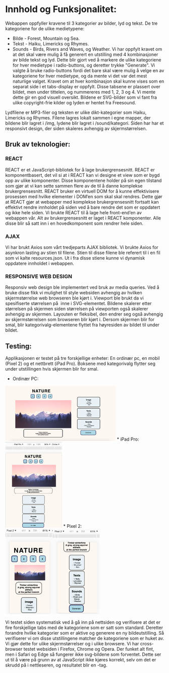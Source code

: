 
# Innhold og Funksjonalitet:

Webappen oppfyller kravene til 3 kategorier av bilder, lyd og tekst. De tre kategoriene for de ulike
medietypene:
* Bilde - Forest, Mountain og Sea.
* Tekst - Haiku, Limericks og Rhymes.
* Sounds - Birds, Rivers and Waves, og Weather.
Vi har oppfylt kravet om at det skal være mulig å få generert en utstilling med 4 kombinasjoner av bilde tekst og lyd. Dette blir gjort ved å markere de ulike kategoriene for hver medietype i radio-buttons, og deretter trykke "Generate". Vi valgte å bruke radio-buttons fordi det bare skal være mulig å velge en av kategoriene for hver medietype, og da mente vi det var det mest naturlige valget. Kravet om at hver kombinasjon skal kunne vises som en separat side i et tabs-display er oppfylt. Disse tabsene er plassert over bildet, men under tittelen, og nummereres med 1, 2, 3 og 4. Vi mente dette gir en god visuell oversikt.
Bildene er SVG-bilder som vi fant fra ulike copyright-frie kilder og lyden er hentet fra Freesound.

Lydfilene er MP3-filer og teksten er ulike dikt-kategorier som Haiku, Limericks og Rhymes.
Filene lagres lokalt sammen i egne mapper, der bildene blir lagret i /img, lydene blir lagret i /sound/kategori. 
Siden har har et responsivt design, der siden skaleres avhengig av skjermstørrelsen.

## Bruk av teknologier:
### REACT
REACT er et JavaScript-bibliotek for å lage brukergrensesnitt. REACT er komponentbasert, det vil si at i REACT kan vi designe et view som er bygd opp av ulike komponenter. Disse komponentene holder på sin egen tilstand som gjør at vi kan sette sammen flere av de til å danne komplekse brukergrensesnitt. REACT bruker en virtuell DOM for å kunne effektivisere prosessen med hvilke elementer i DOM’en som skal skal rendres. Dette gjør at REACT gjør at webapper med komplekse brukergrensesnitt fortsatt kan effektivt rendre innholdet på siden ved å bare rendre det som er oppdatert og ikke hele siden. Vi brukte REACT til å lage hele front-end’en av webappen vår. Alt av brukergrensesnitt er laget i REACT komponenter. Alle disse blir så satt inn i en hovedkomponent som rendrer hele siden.
### AJAX
Vi har brukt Axios som vårt tredjeparts AJAX bibliotek. Vi brukte Axios for asynkron lasting av stien til filene. Stien til disse filene ble referert til i en fil som vi kalte resources.json. Ut i fra disse stiene kunne vi dynamisk oppdatere innholdet i webappen. 
### RESPONSIVE WEB DESIGN
Responsiv web design ble implementert ved bruk av media queries. Ved å bruke disse fikk vi mulighet til style websiden avhengig av hvilken skjermstørrelse web browseren ble kjørt i.
Viewport ble brukt da vi spesifiserte størrelsen på <Image> inne i SVG-elementet. Bildene skalerer etter størrelsen på skjermen siden størrelsen på viewporten også skalerer avhengig av skjermen.
Layouten er fleksibel, den endrer seg også avhengig av skjermstørrelsen som browseren blir kjørt i. Dersom skjermen blir for smal, blir kategorivalg-elementene flyttet fra høyresiden av bildet til under bildet.

## Testing:
Applikasjonen er testet på tre forskjellige enheter: En ordinær pc, en mobil (Pixel 2) og et nettbrett (iPad Pro). Boksene med kategorivalg flytter seg under utstillingen hvis skjermen blir for smal.
* Ordinær PC:
<img src="documentation_img/pc.png" width="350">
* iPad Pro:
<br/>
<img src="documentation_img/ipad_pro.png" width="180">
* Pixel 2: <br/>
<img src="documentation_img/Pixel2_1.png" width="150"><img src="documentation_img/Pixel2_2.png" width="150">

Vi testet siden systematisk ved å gå inn på nettsiden og verifisere at det er fire forskjellige tabs med de kategoriene som er satt som standard. Deretter forandre hvilke kategorier som er aktive og generere en ny bildeutstilling. Så verifiserer vi om disse utstillingene matcher de kategoriene som er huket av. Vi gjør dette for ulike skjermstørrelser og i ulike browsere. Vi har cross-browser testet websiden i Firefox, Chrome og Opera. Der funket alt fint, men i Safari og Edge så fungerer ikke svg-bildene som forventet. Dette ser ut til å være på grunn av at JavaScript ikke kjøres korrekt, selv om det er skrudd på i nettleseren, og resultatet blir en <no-script>-tag.

